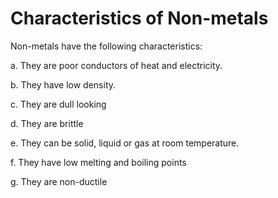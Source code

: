 # Characteristics of Non-metals

Non-metals have the following characteristics:

a. They are poor conductors of heat and electricity.

b. They have low density.

c. They are dull looking

d. They are brittle

e. They can be solid, liquid or gas at room temperature.

f. They have low melting and boiling points

g. They are non-ductile
